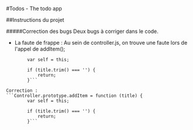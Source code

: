 #Todos - The todo app

##Instructions du projet

#####Correction des bugs
Deux bugs à corriger dans le code.
* La faute de frappe :
Au sein de controller.js, on trouve une faute lors de l'appel de addItem();
```	Controller.prototype.adddItem = function (title) {
		var self = this;

		if (title.trim() === '') {
			return;
		}```

Correction :
```Controller.prototype.addItem = function (title) {
		var self = this;

		if (title.trim() === '') {
			return;
		}```